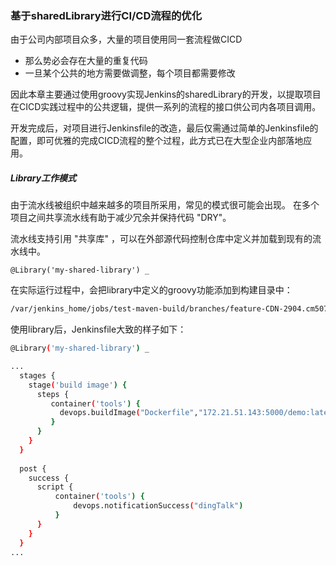 ### 基于sharedLibrary进行CI/CD流程的优化

由于公司内部项目众多，大量的项目使用同一套流程做CICD

- 那么势必会存在大量的重复代码
- 一旦某个公共的地方需要做调整，每个项目都需要修改

因此本章主要通过使用groovy实现Jenkins的sharedLibrary的开发，以提取项目在CICD实践过程中的公共逻辑，提供一系列的流程的接口供公司内各项目调用。

开发完成后，对项目进行Jenkinsfile的改造，最后仅需通过简单的Jenkinsfile的配置，即可优雅的完成CICD流程的整个过程，此方式已在大型企业内部落地应用。



##### Library工作模式

由于流水线被组织中越来越多的项目所采用，常见的模式很可能会出现。 在多个项目之间共享流水线有助于减少冗余并保持代码 "DRY"。

流水线支持引用 "共享库" ，可以在外部源代码控制仓库中定义并加载到现有的流水线中。

```
@Library('my-shared-library') _
```

在实际运行过程中，会把library中定义的groovy功能添加到构建目录中：

```bash
/var/jenkins_home/jobs/test-maven-build/branches/feature-CDN-2904.cm507o/builds/2/libs/my-shared-library/vars/devops.groovy
```

使用library后，Jenkinsfile大致的样子如下：

```bash
@Library('my-shared-library') _

...
  stages {
    stage('build image') {
      steps {
         container('tools') {
           devops.buildImage("Dockerfile","172.21.51.143:5000/demo:latest")
         }
      }
    }
  }
  
  post {
    success {
      script {
          container('tools') {
              devops.notificationSuccess("dingTalk")
          }
      }
    }
  }
...
```

